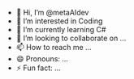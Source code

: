 - 👋 Hi, I’m @metaAIdev
- 👀 I’m interested in Coding
- 🌱 I’m currently learning C#
- 💞️ I’m looking to collaborate on ...
- 📫 How to reach me ...
- 😄 Pronouns: ...
- ⚡ Fun fact: ...

<!---
metaAIdev/metaAIdev is a ✨ special ✨ repository because its `README.md` (this file) appears on your GitHub profile.
You can click the Preview link to take a look at your changes.
--->
